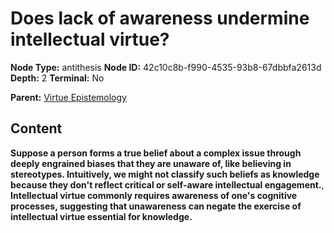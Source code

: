 # Does lack of awareness undermine intellectual virtue?

**Node Type:** antithesis
**Node ID:** 42c10c8b-f990-4535-93b8-67dbbfa2613d
**Depth:** 2
**Terminal:** No

**Parent:** [Virtue Epistemology](virtue-epistemology.md)

## Content

**Suppose a person forms a true belief about a complex issue through deeply engrained biases that they are unaware of, like believing in stereotypes. Intuitively, we might not classify such beliefs as knowledge because they don't reflect critical or self-aware intellectual engagement.**, **Intellectual virtue commonly requires awareness of one's cognitive processes, suggesting that unawareness can negate the exercise of intellectual virtue essential for knowledge.**

